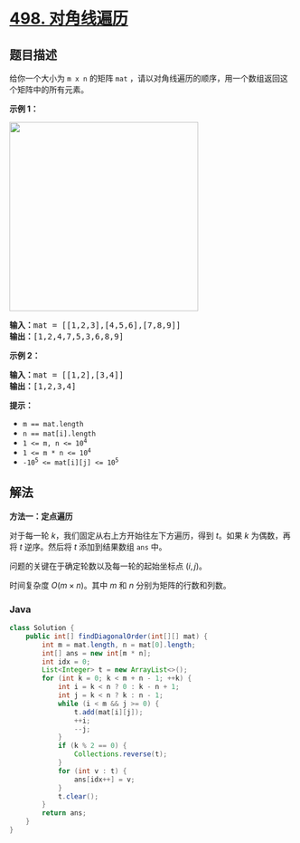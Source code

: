 # [498. 对角线遍历](https://leetcode.cn/problems/diagonal-traverse)

## 题目描述

<p>给你一个大小为 <code>m x n</code> 的矩阵 <code>mat</code> ，请以对角线遍历的顺序，用一个数组返回这个矩阵中的所有元素。</p>

<p><strong>示例 1：</strong></p>
<img alt="" src="https://gcore.jsdelivr.net/gh/doocs/leetcode@main/solution/0400-0499/0498.Diagonal%20Traverse/images/diag1-grid.jpg" style="width: 334px; height: 334px;" />
<pre>
<strong>输入：</strong>mat = [[1,2,3],[4,5,6],[7,8,9]]
<strong>输出：</strong>[1,2,4,7,5,3,6,8,9]
</pre>

<p><strong>示例 2：</strong></p>

<pre>
<strong>输入：</strong>mat = [[1,2],[3,4]]
<strong>输出：</strong>[1,2,3,4]
</pre>

<p><strong>提示：</strong></p>

<ul>
	<li><code>m == mat.length</code></li>
	<li><code>n == mat[i].length</code></li>
	<li><code>1 &lt;= m, n &lt;= 10<sup>4</sup></code></li>
	<li><code>1 &lt;= m * n &lt;= 10<sup>4</sup></code></li>
	<li><code>-10<sup>5</sup> &lt;= mat[i][j] &lt;= 10<sup>5</sup></code></li>
</ul>

## 解法

**方法一：定点遍历**

对于每一轮 $k$，我们固定从右上方开始往左下方遍历，得到 $t$。如果 $k$ 为偶数，再将 $t$ 逆序。然后将 $t$ 添加到结果数组 `ans` 中。

问题的关键在于确定轮数以及每一轮的起始坐标点 $(i,j)$。

时间复杂度 $O(m\times n)$。其中 $m$ 和 $n$ 分别为矩阵的行数和列数。

### **Java**

```java
class Solution {
    public int[] findDiagonalOrder(int[][] mat) {
        int m = mat.length, n = mat[0].length;
        int[] ans = new int[m * n];
        int idx = 0;
        List<Integer> t = new ArrayList<>();
        for (int k = 0; k < m + n - 1; ++k) {
            int i = k < n ? 0 : k - n + 1;
            int j = k < n ? k : n - 1;
            while (i < m && j >= 0) {
                t.add(mat[i][j]);
                ++i;
                --j;
            }
            if (k % 2 == 0) {
                Collections.reverse(t);
            }
            for (int v : t) {
                ans[idx++] = v;
            }
            t.clear();
        }
        return ans;
    }
}
```
